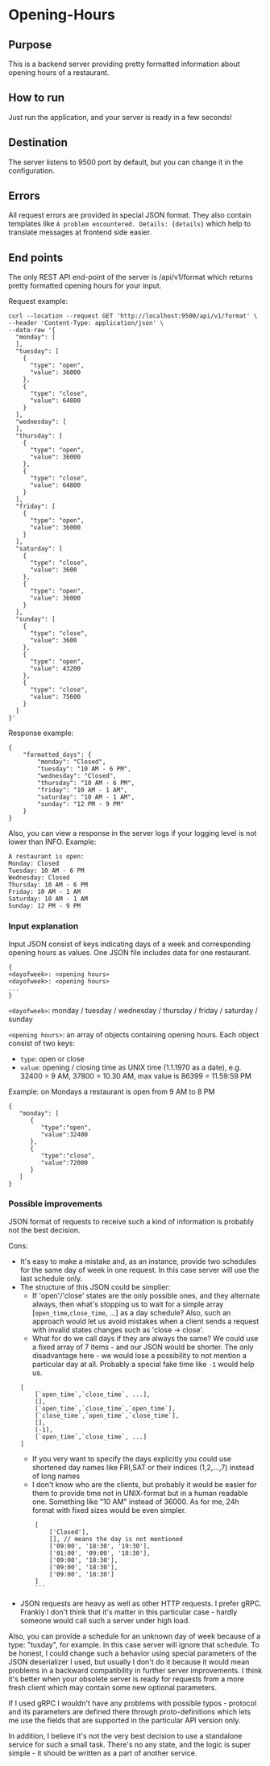 # Opening-Hours
## Purpose
This is a backend server providing pretty formatted information about opening hours of a restaurant.

## How to run
Just run the application, and your server is ready in a few seconds!

## Destination
The server listens to 9500 port by default, but you can change it in the configuration.

## Errors
All request errors are provided in special JSON format.
They also contain templates like `A problem encountered. Details: {details}` which help to translate messages at frontend side easier.

## End points
The only REST API end-point of the server is /api/v1/format which returns pretty formatted opening hours for your input.

Request example:

```
curl --location --request GET 'http://localhost:9500/api/v1/format' \
--header 'Content-Type: application/json' \
--data-raw '{
  "monday": [
  ],
  "tuesday": [
    {
      "type": "open",
      "value": 36000
    },
    {
      "type": "close",
      "value": 64800
    }
  ],
  "wednesday": [
  ],
  "thursday": [
    {
      "type": "open",
      "value": 36000
    },
    {
      "type": "close",
      "value": 64800
    }
  ],
  "friday": [
    {
      "type": "open",
      "value": 36000
    }
  ],
  "saturday": [
    {
      "type": "close",
      "value": 3600
    },
    {
      "type": "open",
      "value": 36000
    }
  ],
  "sunday": [
    {
      "type": "close",
      "value": 3600
    },
    {
      "type": "open",
      "value": 43200
    },
    {
      "type": "close",
      "value": 75600
    }
  ]
}'
```

Response example:

```
{
    "formatted_days": {
        "monday": "Closed",
        "tuesday": "10 AM - 6 PM",
        "wednesday": "Closed",
        "thursday": "10 AM - 6 PM",
        "friday": "10 AM - 1 AM",
        "saturday": "10 AM - 1 AM",
        "sunday": "12 PM - 9 PM"
    }
}
```

Also, you can view a response in the server logs if your logging level is not lower than INFO. Example:
```
A restaurant is open:
Monday: Closed
Tuesday: 10 AM - 6 PM
Wednesday: Closed
Thursday: 10 AM - 6 PM
Friday: 10 AM - 1 AM
Saturday: 10 AM - 1 AM
Sunday: 12 PM - 9 PM
```

### Input explanation
Input JSON consist of keys indicating days of a week and corresponding opening hours as values. 
One JSON file includes data for one restaurant. 
```
{ 
<dayofweek>: <opening hours>
<dayofweek>: <opening hours>
... 
}
```
 `<dayofweek>`​:  ​monday / tuesday / wednesday / thursday / friday / saturday / sunday
 
 `<opening hours>`​: an array of objects containing opening hours. Each object consist of two keys:
 - `type`​: ​open ​or ​close
 - `value`​:​ opening / closing time as UNIX time (1.1.1970 as a date), e.g. ​32400 = 9 AM, ​37800 = 10.30 AM, max value is​ 86399 = 11.59:59 PM
 
Example: on Mondays a restaurant is open from 9 AM to 8 PM
```
{
   "monday": [
      {
         "type":"open",
         "value":32400
      },
      {
         "type":"close",
         "value":72000
      }
   ]
}
```

### Possible improvements
JSON format of requests to receive such a kind of information is probably not the best decision.

Cons:
- It's easy to make a mistake and, as an instance, provide two schedules for the same day of week in one request. In this case server will use the last schedule only.
- The structure of this JSON could be simplier:
    - If 'open'/'close' states are the only possible ones, and they alternate always, then what's stopping us to wait for a simple array [`open_time`,`close_time`, ...] as a day schedule? Also, such an approach would let us avoid mistakes when a client sends a request with invalid states changes such as 'close -> close'.
    - What for do we call days if they are always the same? We could use a fixed array of 7 items - and our JSON would be shorter. The only disadvantage here - we would lose a possibility to not mention a particular day at all. Probably a special fake time like `-1` would help us.
    ```
    [
        [`open_time`,`close_time`, ...],
        [],
        [`open_time`,`close_time`,`open_time`],
        [`close_time`,`open_time`,`close_time`],
        [],
        [-1],
        [`open_time`,`close_time`, ...]  
    ]
    ```    
    - If you very want to specify the days explicitly you could use shortened day names like FRI,SAT or their indices (1,2,...,7) instead of long names
    - I don't know who are the clients, but probably it would be easier for them to provide time not in UNIX-format but in a human readable one. Something like "10 AM" instead of 36000. As for me, 24h format with fixed sizes would be even simpler.
    ```
        [
            ['Closed'],
            [], // means the day is not mentioned
            ['09:00', '18:30', '19:30'],
            ['01:00', '09:00', '18:30'],
            ['09:00', '18:30'],
            ['09:00', '18:30'],
            ['09:00', '18:30']  
        ]
        ```    
- JSON requests are heavy as well as other HTTP requests. I prefer gRPC. Frankly I don't think that it's matter in this particular case - hardly someone would call such a server under high load.

Also, you can provide a schedule for an unknown day of week because of a type: "tusday", for example. In this case server will ignore that schedule. To be honest, I could change such a behavior using special parameters of the JSON deserializer I used, but usually I don't do it because it would mean problems in a backward compatibility in further server improvements. I think it's better when your obsolete server is ready for requests from a more fresh client which may contain some new optional parameters.

If I used gRPC I wouldn't have any problems with possible typos - protocol and its parameters are defined there through proto-definitions which lets me use the fields that are supported in the particular API version only.

In addition, I believe it's not the very best decision to use a standalone service for such a small task. There's no any state, and the logic is super simple - it should be written as a part of another service.